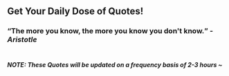 ## Get Your Daily Dose of Quotes!
### <q>The more you know, the more you know you don't know.</q> -<em>Aristotle</em> <br><br>
##### NOTE: These Quotes will be updated on a frequency basis of 2-3 hours ~

